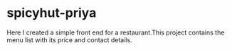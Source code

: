 # spicyhut-priya
Here I created a simple front end for a restaurant.This project contains the menu list with its price and contact details.

